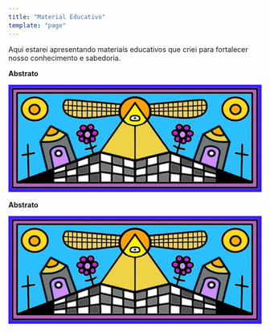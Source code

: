 ```yaml
---
title: "Material Educativo"
template: "page"
---
```


Aqui estarei apresentando materiais educativos que criei para fortalecer nosso conhecimento e sabedoria.

<b>Abstrato</b>

<a href="https://akiradev.netlify.app/"><img src="https://raw.githubusercontent.com/the-akira/the-akira/master/assets/eye.png" /></a>

<b>Abstrato</b>

<a href="https://akiradev.netlify.app/"><img src="https://raw.githubusercontent.com/the-akira/the-akira/master/assets/eye.png" /></a>
